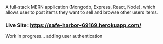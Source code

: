 A full-stack MERN application (Mongodb, Express, React, Node), which allows user to post items they want to sell and browse other users items.

### Live Site: https://safe-harbor-69169.herokuapp.com/

Work in progress... adding user authentication
